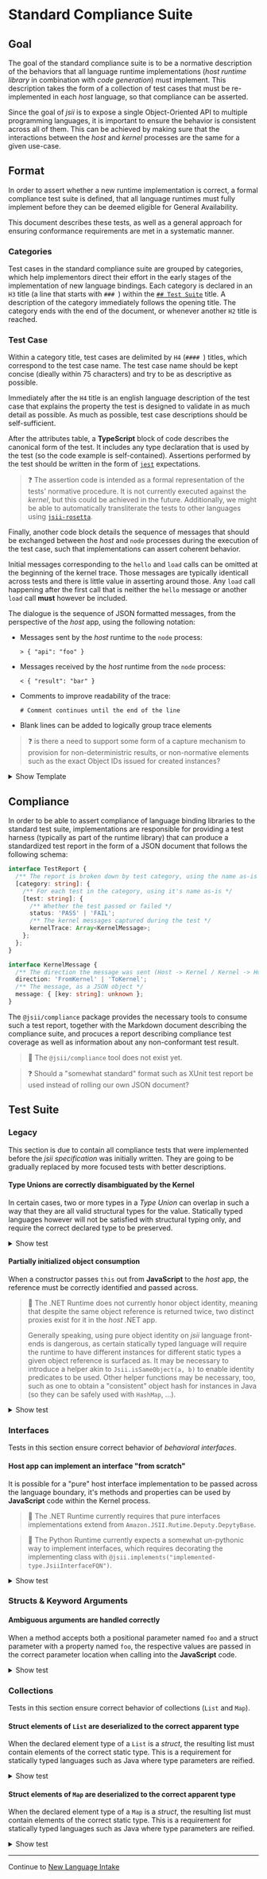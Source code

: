 # Standard Compliance Suite

## Goal
The goal of the standard compliance suite is to be a normative description of
the behaviors that all language runtime implementations (*host runtime library*
in combination with *code generation*) must implement. This description takes
the form of a collection of test cases that must be re-implemented in each
*host* language, so that compliance can be asserted.

Since the goal of *jsii* is to expose a single Object-Oriented API to multiple
programming languages, it is important to ensure the behavior is consistent
across all of them. This can be achieved by making sure that the interactions
between the *host* and *kernel* processes are the same for a given use-case.

## Format
In order to assert whether a new runtime implementation is correct, a formal
compliance test suite is defined, that all language runtimes must fully
implement before they can be deemed eligible for General Availability.

This document describes these tests, as well as a general approach for ensuring
conformance requirements are met in a systematic manner.

### Categories
Test cases in the standard compliance suite are grouped by categories, which
help implementors direct their effort in the early stages of the implementation
of new language bindings. Each category is declared in an `H3` title (a line
that starts with `### `) within the [`## Test Suite`] title. A description of
the category immediately follows the opening title. The category ends with the
end of the document, or whenever another `H2` title is reached.

[`## Test Suite`]: #test-suite

### Test Case
Within a category title, test cases are delimited by `H4` (`#### `) titles,
which correspond to the test case name. The test case name should be kept
concise (dieally within 75 characters) and try to be as descriptive as possible.

Immediately after the `H4` title is an english language description of the test
case that explains the property the test is designed to validate in as much
detail as possible. As much as possible, test case descriptions should be
self-sufficient.

After the attributes table, a **TypeScript** block of code describes the
canonical form of the test. It includes any type declaration that is used by the
test (so the code example is self-contained). Assertions performed by the test
should be written in the form of [`jest`] expectations.

> :question: The assertion code is intended as a formal representation of the
> tests' normative procedure. It is not currently executed against the *kernel*,
> but this could be achieved in the future. Additionally, we might be able to
> automatically transliterate the tests to other languages using
> [`jsii-rosetta`].

[`jest`]: https://jestjs.io/docs/en/getting-started
[`jsii-rosetta`]: ../../../packages/jsii-rosetta

Finally, another code block details the sequence of messages that should be
exchanged between the *host* and `node` processes during the execution of the
test case, such that implementations can assert coherent behavior.

Initial messages corresponding to the `hello` and `load` calls can be omitted at
the beginning of the kernel trace. Those messages are typically identicall
across tests and there is little value in asserting around those. Any `load`
call happening after the first call that is neither the `hello` message or
another `load` call **must** however be included.

The dialogue is the sequence of JSON formatted messages, from the perspective of
the *host* app, using the following notation:

* Messages sent by the *host* runtime to the `node` process:
  ```
  > { "api": "foo" }
  ```
* Messages received by the *host* runtime from the `node` process:
  ```
  < { "result": "bar" }
  ```
* Comments to improve readability of the trace:
  ```
  # Comment continues until the end of the line
  ```
* Blank lines can be added to logically group trace elements

> :question: is there a need to support some form of a capture mechanism to
> provision for non-deterministric results, or non-normative elements such as
> the exact Object IDs issued for created instances?

<details><summary>Show Template</summary>

Below is the template markdown to copy-paste when introducing a new test case in
the compliance suite. New tests should always be added at the very end of the
category they belong to, right after the last test in said category.

````md
### Test Category
#### Test Case Name

A short english language description of what property this test verifies. The
description should include enough detail for a reader to be able to understand
the test without having to search for any additional information. Prefer a long,
unambiguous description to a terse one that could be subject to interpretation.

<details><summary>Show test</summary>

##### Reference Implementation
```ts
// GIVEN
export class Foo { /* ... */ }

// WHEN
const bar = new Foo().bar();

// THEN
expect(bar.baz).toBeUndefined();
```

##### Reference Kernel Messaging
```
## You can omit the initial hello/load messages
# < { "hello": "@jsii/runtime@1.2.3" }
# > { "load": { "name": "test-case-001", "version": "1.2.3", "tarball": "/tmp/jsii-kernel-test/lib.tgz" } }
# < { "assembly": "test-case-001", "types": 3 }
```
</details>
````
</details>

## Compliance
In order to be able to assert compliance of language binding libraries to the
standard test suite, implementations are responsible for providing a test
harness (typically as part of the runtime library) that can produce a
standardized test report in the form of a JSON document that follows the
following schema:

```ts
interface TestReport {
  /** The report is broken down by test category, using the name as-is */
  [category: string]: {
    /** For each test in the category, using it's name as-is */
    [test: string]: {
      /** Whether the test passed or failed */
      status: 'PASS' | 'FAIL';
      /** The kernel messages captured during the test */
      kernelTrace: Array<KernelMessage>;
    };
  };
}

interface KernelMessage {
  /** The direction the message was sent (Host -> Kernel / Kernel -> Host) */
  direction: 'FromKernel' | 'ToKernel';
  /** The message, as a JSON object */
  message: { [key: string]: unknown };
}
```

The `@jsii/compliance` package provides the necessary tools to consume such a
test report, together with the Markdown document describing the compliance suite,
and procuces a report describing compliance test coverage as well as information
about any non-conformant test result.

> :construction: The `@jsii/compliance` tool does not exist yet.

> :question: Should a "somewhat standard" format such as XUnit test report be
> used instead of rolling our own JSON document?

## Test Suite

### Legacy
This section is due to contain all compliance tests that were implemented before
the *jsii specification* was initially written. They are going to be gradually
replaced by more focused tests with better descriptions.

#### Type Unions are correctly disambiguated by the Kernel
In certain cases, two or more types in a *Type Union* can overlap in such a way
that they are all valid structural types for the value. Statically typed
languages however will not be satisfied with structural typing only, and require
the correct declared type to be preserved.

<details><summary>Show test</summary>

##### Reference Implementation
```ts
// GIVEN
export interface BluePill {
  readonly offeredTo: string;
  readonly makesYouForgetTheMatrix?: boolean;
}
export interface RedPill {
  readonly offeredTo: string;
  readonly makesYouExitTheMatrix?: boolean;
}
export class Morpheus {
  public static isBlue(pill: BluePill | RedPill): pill is BluePill {
    const keys = new Set(Object.keys(pill));
    switch (keys.size) {
      case 1:
        return keys.has('offeredTo');
      case 2:
      return keys.has('offeredTo') && keys.has('makesYouForgetTheMatrix');
      default:
        return false;
    }
  }
  public static isRed(pill: BluePill | RedPill): pill is RedPill {
    const keys = new Set(Object.keys(pill));
    switch (keys.size) {
      case 1:
        return keys.has('offeredTo');
      case 2:
        return keys.has('offeredTo') && keys.has('makesYouExitTheMatrix');
      default:
        return false;
    }
  }
  private constructor(){}
}
export class Neo {
  public readonly tookBlue: boolean;
  public readonly tookRed: boolean;

  public constructor(public readonly pill: BluePill | RedPill) {
    this.tookBlue = pill.offeredTo == 'Neo' && Morpheus.isBlue(pill);
    this.tookRed = pill.offeredTo == 'Neo' && Morpheus.isRed(pill);
  }
}

// WHEN
const bluePillA = new Neo({ offeredTo: 'not Neo' });
const bluePillB = new Neo({ offeredTo: 'Neo', makesYouForgetTheMatrix: true });
const redPillA = new Neo({ offeredTo: 'not Neo' });
const redPillB = new Neo({ offeredTo: 'Neo', makesYouExitTheMatrix: true });

// THEN
expect(bluePillA.pill instanceof BluePill).toBeTruthy();
expect(bluePillA.tookBlue).toBeFalsy();
expect(bluePillA.tookRed).toBeFalsy();

expect(bluePillB.pill instanceof BluePill).toBeTruthy();
expect(bluePillA.tookBlue).toBeTruthy();
expect(bluePillA.tookRed).toBeFalsy();

expect(redPillA.pill instanceof RedPill).toBeTruthy();
expect(bluePillA.tookBlue).toBeFalsy();
expect(bluePillA.tookRed).toBeFalsy();

expect(redPillB.pill instanceof RedPill).toBeTruthy();
expect(bluePillA.tookBlue).toBeFalsy();
expect(bluePillA.tookRed).toBeTruthy();
```

##### Kernel Trace
```
```
</details>

#### Partially initialized object consumption
When a constructor passes `this` out from **JavaScript** to the *host* app, the
reference must be correctly identified and passed across.

> :construction: The .NET Runtime does not currently honor object identity,
> meaning that despite the same object reference is returned twice, two distinct
> proxies exist for it in the *host* .NET app.
>
> Generally speaking, using pure object identity on *jsii* language front-ends
> is dangerous, as certain statically typed language will require the runtime to
> have different instances for different static types a given object reference
> is surfaced as. It may be necessary to introduce a helper akin to
> `Jsii.isSameObject(a, b)` to enable identity predicates to be used. Other
> helper functions may be necessary, too, such as one to obtain a "consistent"
> object hash for instances in Java (so they can be safely used with `HashMap`,
> ...).

<details><summary>Show test</summary>

##### Reference Implementation
```ts
// GIVEN
export abstract class PartiallyInitializedThisConsumer {
  public abstract consumePartiallyInitializedThis(obj: ConstructorPassesThisOut): void;
}
export class ConstructorPassesThisOut {
  public constructor(consumer: PartiallyInitializedThisConsumer) {
    consumer.consumePartiallyInitializedThis(this);
  }
}

// WHEN
class MyConsumer extends PartiallyInitializedThisConsumer {
  public obj?: ConstructorPassesThisOut = null;

  public consumePartiallyInitializedThis(obj: ConstructorPassesThisOut) {
    this.obj = obj;
  }
}
const consumer = new MyConsumer();
const object = new ConstructorPassesThisOut(consumer);

// THEN
expect(consumer.obj).toBe(object);
```

##### Kernel Trace
```
# < {"hello":"@jsii/runtime@..."}
# > {"api":"load","name":"...","version":"...","tarball":"..."}
# < {"ok":{"assembly":"...","types":2}}

> {"api":"create","fqn":"test.PartiallyInitializedThisConsumer","args":[],"overrides":[{"method":"consumePartiallyInitializedThis"}],"interfaces":[]}
< {"ok":{"$jsii.byref":"test.PartiallyInitializedThisConsumer@10000"}}
> {"api":"create","fqn":"test.ConstructorPassesThisOut","args":[{"$jsii.byref":"test.PartiallyInitializedThisConsumer@10000","$jsii.interfaces":[]}],"overrides":[],"interfaces":[]}
< {"callback":{"cbid":"jsii::callback::20000","invoke":{"objref":{"$jsii.byref":"test.PartiallyInitializedThisConsumer@10000"},"method":"consumePartiallyInitializedThis","args":[{"$jsii.byref":"test.ConstructorPassesThisOut@10001"}]}}}
> {"complete":{"api":"complete","cbid":"jsii::callback::20000"}}
< {"ok":{"$jsii.byref":"test.ConstructorPassesThisOut@10001"}}
```
</details>

### Interfaces
Tests in this section ensure correct behavior of *behavioral interfaces*.

#### Host app can implement an interface "from scratch"
It is possible for a "pure" host interface implementation to be passed across
the language boundary, it's methods and properties can be used by **JavaScript**
code within the Kernel process.

> :construction: The .NET Runtime currently requires that pure interfaces
> implementations extend from `Amazon.JSII.Rutime.Deputy.DepytyBase`.

> :construction: The Python Runtime currently expects a somewhat un-pythonic way
> to implement interfaces, which requires decorating the implementing class with
> `@jsii.implements("implemented-type.JsiiInterfaceFQN")`.

<details><summary>Show test</summary>

##### Reference Implementation
```ts
// GIVEN
export interface IBehavioralInterface {
  methodCall(): string;
  readonly property: number;
}
export class InterfaceConsumer {
  constructor(private readonly iface: IBehavioralInterface) { }

  public composeResult() {
    return `${this.iface.methodCall()} / ${this.iface.property}`;
  }
}

// WHEN
class Implementation implements IBehavioralInterface {
  public readonly property = 1337;
  public methodCall() { return "Hello!"; }
}
const impl = new Implementation();
const consumer = new InterfaceConsumer(impl);

// THEN
expect(consumer.composeResult()).toBe("Hello! / 1337")
```

##### Kernel Trace
```
# < {"hello":"@jsii/runtime@..."}
# > {"api":"load","name":"...","version":"...","tarball":"..."}
# < {"ok":{"assembly":"...","types":2}}

> {"api":"create","fqn":"Object","args":[],"overrides":[{"method":"methodCall"},{"property":"property"}],"interfaces":["test.IBehavioralInterface"]}
< {"ok":{"$jsii.byref":"Object@10000","$jsii.interfaces":["test.IBehavioralInterface"]}}
> {"api":"create","fqn":"test.InterfaceConsumer","args":[{"$jsii.byref":"Object@10000","$jsii.interfaces":[]}],"overrides":[],"interfaces":[]}
< {"ok":{"$jsii.byref":"test.InterfaceConsumer@10001"}}
> {"api":"invoke","objref":{"$jsii.byref":"test.InterfaceConsumer@10001"},"method":"composeResult","args":[]}
< {"callback":{"cbid":"jsii::callback::20000","invoke":{"objref":{"$jsii.byref":"Object@10000","$jsii.interfaces":["test.IBehavioralInterface"]},"method":"methodCall","args":[]}}}
> {"complete":{"api":"complete","cbid":"jsii::callback::20000","result":"Hello!"}}
< {"callback":{"cbid":"jsii::callback::20001","get":{"objref":{"$jsii.byref":"Object@10000","$jsii.interfaces":["test.IBehavioralInterface"]},"property":"property"}}}
> {"complete":{"api":"complete","cbid":"jsii::callback::20001","result":1337.0}}
< {"ok":{"result":"Hello! / 1337"}}
```
</details>

### Structs & Keyword Arguments

#### Ambiguous arguments are handled correctly
When a method accepts both a positional parameter named `foo` and a struct
parameter with a property named `foo`, the respective values are passed in the
correct parameter location when calling into the **JavaScript** code.

<details><summary>Show test</summary>

##### Reference Implementation
```ts
// GIVEN
export interface StructType {
  readonly foo: string;
}
export class ClassType {
  public constructor(
    public readonly foo: number,
    public readonly opts: StructType,
  ) {}
}

// WHEN
var result = new ClassType('Bazinga!', { foo: 1337 });

// THEN
expect(typeof result.foo).toBe(1337);
expect(typeof result.opts.foo).toBe('Bazinga!');
```

##### Kernel Trace
```
# < {"hello":"@jsii/runtime@..."}
# > {"api":"load","name":"...","version":"...","tarball":"..."}
# < {"ok":{"assembly":"...","types":2}}

> {"api":"create","fqn":"test.ClassType","args":[1337.0,{"$jsii.struct":{"fqn":"test.StructType","data":{"foo":"Bazinga!"}}}],"overrides":[],"interfaces":[]}
< {"ok":{"$jsii.byref":"test.ClassType@10000"}}
> {"api":"get","objref":{"$jsii.byref":"test.ClassType@10000"},"property":"foo"}
< {"ok":{"value":1337}}
> {"api":"get","objref":{"$jsii.byref":"test.ClassType@10000"},"property":"opts"}
< {"ok":{"value":{"$jsii.byref":"Object@10001","$jsii.interfaces":["test.StructType"]}}}
> {"api":"get","objref":{"$jsii.byref":"Object@10001"},"property":"foo"}
< {"ok":{"value":"Bazinga!"}}
```
</details>

### Collections
Tests in this section ensure correct behavior of collections (`List` and `Map`).

#### Struct elements of `List` are deserialized to the correct apparent type
When the declared element type of a `List` is a *struct*, the resulting list
must contain elements of the correct static type. This is a requirement for
statically typed languages such as Java where type parameters are reified.

<details><summary>Show test</summary>

##### Reference Implementation
```ts
// GIVEN
export interface StructType {
  readonly property: string;
}
export class StructProvider {
  public static provide(): StructType[] {
    return [{ property: 'value' }];
  }
}

// WHEN
const items = StructProvider.provide();

// THEN
expect(items.length).toBeGreaterThan(0);
for (const item of items) {
  expect(item instanceof StructType).toBeTruthy();
}
```

##### Kernel Trace
```
# < {"hello":"@jsii/runtime@..."}
# > {"api":"load","name":"...","version":"...","tarball":"..."}
# < {"ok":{"assembly":"...","types":2}}

> {"api":"sinvoke","fqn":"test.StructProvider","method":"provide","args":[]}
< {"ok":{"result":[{"$jsii.byref":"Object@10000","$jsii.interfaces":["test.StructType"]}]}}
```
</details>

#### Struct elements of `Map` are deserialized to the correct apparent type
When the declared element type of a `Map` is a *struct*, the resulting list
must contain elements of the correct static type. This is a requirement for
statically typed languages such as Java where type parameters are reified.

<details><summary>Show test</summary>

##### Reference Implementation
```ts
// GIVEN
export interface StructType {
  readonly property: string;
}
export class StructProvider {
  public static provide(): { [key: string]: StructType } {
    return { foo: { property: 'value' } };
  }
}

// WHEN
const items = StructProvider.provide();

// THEN
expect(items.length).toBeGreaterThan(0);
for (const item of Object.values(items)) {
  expect(item instanceof StructType).toBeTruthy();
}
```

##### Kernel Trace
```
# < {"hello":"@jsii/runtime@..."}
# > {"api":"load","name":"...","version":"...","tarball":"..."}
# < {"ok":{"assembly":"...","types":2}}

> {"api":"sinvoke","fqn":"test.StructProvider","method":"provide","args":[]}
< {"ok":{"result":{"$jsii.map":{"foo":{"$jsii.byref":"Object@10000","$jsii.interfaces":["test.StructType"]}}}}}
```
</details>

--------------------------------------------------------------------------------

Continue to [New Language Intake](./5-new-language-intake.md)

